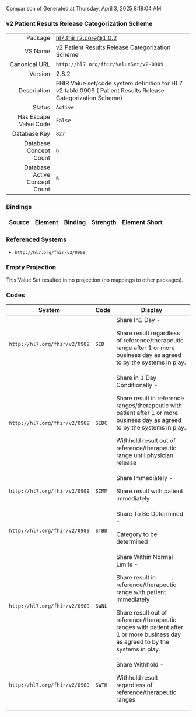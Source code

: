 Comparison of 
Generated at Thursday, April 3, 2025 8:18:04 AM

### v2 Patient Results Release Categorization Scheme

|      |     |
| ---: | --- |
| Package | hl7.fhir.r2.core@1.0.2 |
| VS Name | v2 Patient Results Release Categorization Scheme |
| Canonical URL | `http://hl7.org/fhir/ValueSet/v2-0909` |
| Version | 2.8.2 |
| Description | FHIR Value set/code system definition for HL7 v2 table 0909 ( Patient Results Release Categorization Scheme) |
| Status | `Active` |
| Has Escape Valve Code | `False` |
| Database Key | `827` |
| Database Concept Count | `6` |
| Database Active Concept Count | `6` |
### Bindings

| Source | Element | Binding | Strength | Element Short |
| ------ | ------- | ------- | -------- | ------------- |

### Referenced Systems

* `http://hl7.org/fhir/v2/0909`
### Empty Projection

This Value Set resulted in no projection (no mappings to other packages).

### Codes

| System | Code | Display |
| ------ | ---- | ------- |
| `http://hl7.org/fhir/v2/0909` | `SID` | Share In1 Day -<p>Share result regardless of reference/therapeutic range after 1 or more business day as agreed to by the systems in play. |
| `http://hl7.org/fhir/v2/0909` | `SIDC` | Share in 1 Day Conditionally -<p>Share result in reference ranges/therapeutic with patient after 1 or more business day as agreed to by the systems in play.<p>Withhold result out of reference/therapeutic range until physician release |
| `http://hl7.org/fhir/v2/0909` | `SIMM` | Share Immediately -<p>Share result with patient immediately |
| `http://hl7.org/fhir/v2/0909` | `STBD` | Share To Be Determined -<p>Category to be determined |
| `http://hl7.org/fhir/v2/0909` | `SWNL` | Share Within Normal Limits -<p>Share result in reference/therapeutic range with patient immediately<p>Share result out of reference/therapeutic ranges with patient after 1 or more business day as agreed to by the systems in play. |
| `http://hl7.org/fhir/v2/0909` | `SWTH` | Share Withhold -<p>Withhold result regardless of reference/therapeutic ranges |
